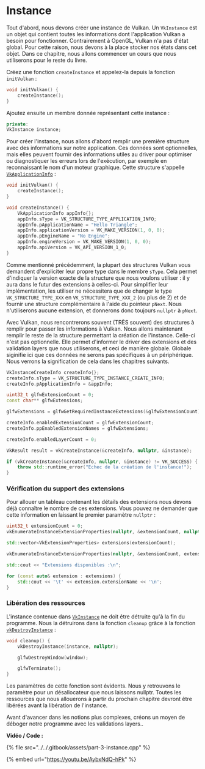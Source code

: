 # Instance

Tout d'abord, nous devons créer une instance de Vulkan. Un `VkInstance` est un objet qui contient toutes les informations dont l'application Vulkan a besoin pour fonctionner. Contrairement à OpenGL, Vulkan n'a pas d'état global. Pour cette raison, nous devons à la place stocker nos états dans cet objet. Dans ce chapitre, nous allons commencer un cours que nous utiliserons pour le reste du livre.

 Créez une fonction `createInstance` et appelez-la depuis la fonction `initVulkan` :

```cpp
void initVulkan() {
    createInstance();
}
```

Ajoutez ensuite un membre donnée représentant cette instance :

```cpp
private:
VkInstance instance;
```

 Pour créer l'instance, nous allons d'abord remplir une première structure avec des informations sur notre application. Ces données sont optionnelles, mais elles peuvent fournir des informations utiles au driver pour optimiser ou diagnostiquer les erreurs lors de l'exécution, par exemple en reconnaissant le nom d'un moteur graphique. Cette structure s'appelle [`VkApplicationInfo`](https://www.khronos.org/registry/vulkan/specs/1.0/man/html/VkApplicationInfo.html) :

```cpp
void initVulkan() {
    createInstance();
}

void createInstance() {
    VkApplicationInfo appInfo{};
    appInfo.sType = VK_STRUCTURE_TYPE_APPLICATION_INFO;
    appInfo.pApplicationName = "Hello Triangle";
    appInfo.applicationVersion = VK_MAKE_VERSION(1, 0, 0);
    appInfo.pEngineName = "No Engine";
    appInfo.engineVersion = VK_MAKE_VERSION(1, 0, 0);
    appInfo.apiVersion = VK_API_VERSION_1_0;
}
```

Comme mentionné précédemment, la plupart des structures Vulkan vous demandent d'expliciter leur propre type dans le membre `sType`. Cela permet d'indiquer la version exacte de la structure que nous voulons utiliser : il y aura dans le futur des extensions à celles-ci. Pour simplifier leur implémentation, les utiliser ne nécessitera que de changer le type `VK_STRUCTURE_TYPE_XXX` en `VK_STRUCTURE_TYPE_XXX_2` \(ou plus de 2\) et de fournir une structure complémentaire à l'aide du pointeur `pNext`. Nous n'utiliserons aucune extension, et donnerons donc toujours `nullptr` à `pNext`.

Avec Vulkan, nous rencontrerons souvent \(TRÈS souvent\) des structures à remplir pour passer les informations à Vulkan. Nous allons maintenant remplir le reste de la structure permettant la création de l'instance. Celle-ci n'est pas optionnelle. Elle permet d'informer le driver des extensions et des validation layers que nous utiliserons, et ceci de manière globale. Globale siginifie ici que ces données ne serons pas spécifiques à un périphérique. Nous verrons la signification de cela dans les chapitres suivants.

```cpp
VkInstanceCreateInfo createInfo{};
createInfo.sType = VK_STRUCTURE_TYPE_INSTANCE_CREATE_INFO;
createInfo.pApplicationInfo = &appInfo;

uint32_t glfwExtensionCount = 0;
const char** glfwExtensions;

glfwExtensions = glfwGetRequiredInstanceExtensions(&glfwExtensionCount);

createInfo.enabledExtensionCount = glfwExtensionCount;
createInfo.ppEnabledExtensionNames = glfwExtensions;

createInfo.enabledLayerCount = 0;

VkResult result = vkCreateInstance(&createInfo, nullptr, &instance);

if (vkCreateInstance(&createInfo, nullptr, &instance) != VK_SUCCESS) {
    throw std::runtime_error("Echec de la création de l'instance!");
}
```

### Vérification du support des extensions <a id="page_Vrification-du-support-des-extensions"></a>

Pour allouer un tableau contenant les détails des extensions nous devons déjà connaître le nombre de ces extensions. Vous pouvez ne demander que cette information en laissant le premier paramètre `nullptr` :

```cpp
uint32_t extensionCount = 0;
vkEnumerateInstanceExtensionProperties(nullptr, &extensionCount, nullptr);

std::vector<VkExtensionProperties> extensions(extensionCount);

vkEnumerateInstanceExtensionProperties(nullptr, &extensionCount, extensions.data());

std::cout << "Extensions disponibles :\n";

for (const auto& extension : extensions) {
    std::cout << '\t' << extension.extensionName << '\n';
}
```

### Libération des ressources <a id="page_Libration-des-ressources"></a>

L'instance contenue dans [`VkInstance`](https://www.khronos.org/registry/vulkan/specs/1.0/man/html/VkInstance.html) ne doit être détruite qu'à la fin du programme. Nous la détruirons dans la fonction `cleanup` grâce à la fonction [`vkDestroyInstance`](https://www.khronos.org/registry/vulkan/specs/1.0/man/html/vkDestroyInstance.html) :

```cpp
void cleanup() {
    vkDestroyInstance(instance, nullptr);

    glfwDestroyWindow(window);

    glfwTerminate();
}
```

Les paramètres de cette fonction sont évidents. Nous y retrouvons le paramètre pour un désallocateur que nous laissons nullptr. Toutes les ressources que nous allouerons à partir du prochain chapitre devront être libérées avant la libération de l'instance.

Avant d'avancer dans les notions plus complexes, créons un moyen de déboger notre programme avec les validations layers..

**Vidéo / Code :**

{% file src="../../.gitbook/assets/part-3-instance.cpp" %}

{% embed url="https://youtu.be/AybxNdQ-hPk" %}

